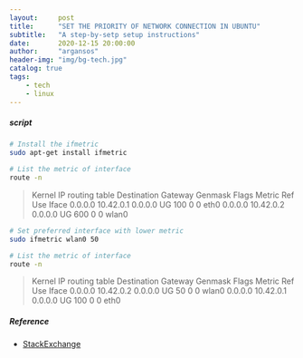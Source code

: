```yaml
---
layout:     post
title:      "SET THE PRIORITY OF NETWORK CONNECTION IN UBUNTU"
subtitle:   "A step-by-setp setup instructions"
date:       2020-12-15 20:00:00
author:     "argansos"
header-img: "img/bg-tech.jpg"
catalog: true
tags:
    - tech
    - linux
---
```


##### script

```bash
# Install the ifmetric
sudo apt-get install ifmetric

# List the metric of interface
route -n
```

> Kernel IP routing table
> Destination     Gateway         Genmask         Flags Metric Ref    Use Iface
> 0.0.0.0         10.42.0.1       0.0.0.0         UG    100    0        0 eth0
> 0.0.0.0         10.42.0.2       0.0.0.0         UG    600    0        0 wlan0

```bash
# Set preferred interface with lower metric
sudo ifmetric wlan0 50

# List the metric of interface
route -n
```

> Kernel IP routing table
> Destination     Gateway         Genmask         Flags Metric Ref    Use Iface
> 0.0.0.0         10.42.0.2       0.0.0.0         UG    50     0        0 wlan0
> 0.0.0.0         10.42.0.1       0.0.0.0         UG    100    0        0 eth0


##### Reference
* [StackExchange](https://superuser.com/questions/331720/how-do-i-set-the-priority-of-network-connections-in-ubuntu)

